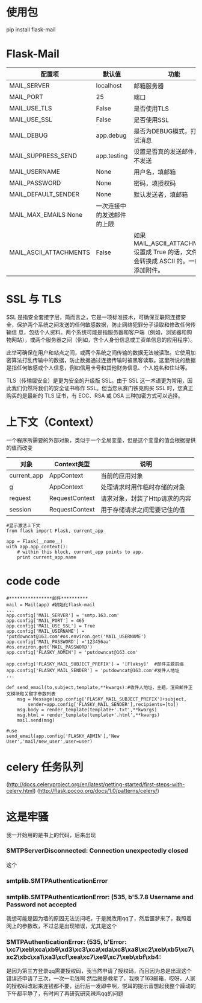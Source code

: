 # 使用包
pip install flask-mail
# Flask-Mail
配置项|默认值|功能
-----|------|-----
MAIL_SERVER|localhost|邮箱服务器
MAIL_PORT|25|端口
MAIL_USE_TLS|False|是否使用TLS
MAIL_USE_SSL|False|是否使用SSL
MAIL_DEBUG|app.debug|是否为DEBUG模式，打印调试消息
MAIL_SUPPRESS_SEND|app.testing|设置是否真的发送邮件，True不发送
MAIL_USERNAME|None|用户名，填邮箱
MAIL_PASSWORD|None|密码，填授权码
MAIL_DEFAULT_SENDER|None|默认发送者，填邮箱
MAIL_MAX_EMAILS	None|一次连接中的发送邮件的上限
MAIL_ASCII_ATTACHMENTS|False|如果 MAIL_ASCII_ATTACHMENTS 设置成 True 的话，文件名将会转换成 ASCII 的。一般用于添加附件。
# SSL 与 TLS
  SSL 是指安全套接字层，简而言之，它是一项标准技术，可确保互联网连接安全，保护两个系统之间发送的任何敏感数据，防止网络犯罪分子读取和修改任何传输信	息，包括个人资料。两个系统可能是指服务器和客户端（例如，浏览器和购物网站），或两个服务器之间（例如，含个人身份信息或工资单信息的应用程序）。

此举可确保在用户和站点之间，或两个系统之间传输的数据无法被读取。它使用加密算法打乱传输中的数据，防止数据通过连接传输时被黑客读取。这里所说的数据是指任何敏感或个人信息，例如信用卡号和其他财务信息、个人姓名和住址等。

TLS（传输层安全）是更为安全的升级版 SSL。由于 SSL 这一术语更为常用，因此我们仍然将我们的安全证书称作 SSL。但当您从赛门铁克购买 SSL 时，您真正购买的是最新的 TLS 证书，有 ECC、RSA 或 DSA 三种加密方式可以选择。
# 上下文（Context）
一个程序所需要的外部对象，类似于一个全局变量，但是这个变量的值会根据提供的值而改变

对象|Context类型|说明
----|----------|---
current_app | AppContext | 当前的应用对象
g | AppContext|处理请求时用作临时存储的对象
request|RequestContext|请求对象，封装了Http请求的内容
session|RequestContext|用于存储请求之间需要记住的值
```
#显示激活上下文
from flask import Flask, current_app

app = Flask(__name__)
with app.app_context():
    # within this block, current_app points to app.
    print current_app.name
```

# code code
```
#****************邮件**********
mail = Mail(app) #初始化flask-mail
...
app.config['MAIL_SERVER'] = 'smtp.163.com'
app.config['MAIL_PORT'] = 465
app.config['MAIL_USE_SSL'] = True
app.config['MAIL_USERNAME'] = 'putdowncat@163.com'#os.environ.get('MAIL_USERNAME')
app.config['MAIL_PASSWORD'] ='123456aa' #os.environ.get('MAIL_PASSWORD')
app.config['FLASKY_ADMIN'] = 'putdowncat@163.com'

app.config['FLASKY_MAIL_SUBJECT_PREFIX'] = '[Flaksy]'  #邮件主题前缀
app.config['FLASKY_MAIL_SENDER'] = 'putdowncat@163.com'#发件人地址
...

def send_email(to,subject,template,**kwargs):#收件人地址，主题，渲染邮件正文模块和关键字参数列表
	msg = Message(app.config['FLASKY_MAIL_SUBJECT_PREFIX']+subject,
		sender=app.config['FLASKY_MAIL_SENDER'],recipients=[to])  
	msg.body = render_template(template+'.txt',**kwargs)
	msg.html = render_template(template+'.html',**kwargs)
	mail.send(msg)
	
#use
send_email(app.config['FLASKY_ADMIN'],'New User','mail/new_user',user=user)
```
# celery 任务队列
(http://docs.celeryproject.org/en/latest/getting-started/first-steps-with-celery.html)
(http://flask.pocoo.org/docs/1.0/patterns/celery/)

# 这是牢骚
  我一开始用的是书上的代码，后来出现
   ### SMTPServerDisconnected: Connection unexpectedly closed
  这个
  ### smtplib.SMTPAuthenticationError
### smtplib.SMTPAuthenticationError: (535, b'5.7.8 Username and Password not accepted
  我想可能是因为墙的原因无法访问吧，于是就改用qq了，然后噩梦来了，我照着网上的参数改，不过总是出现错误，尤其是这个
  ### SMTPAuthenticationError: (535, b'Error:           \xc7\xeb\xca\xb9\xd3\xc3\xca\xda\xc8\xa8\xc2\xeb\xb5\xc7\xc2\xbc\xa1\xa3\xcf\xea\xc7\xe9\xc7\xeb\xbf\xb4:
  
  是因为第三方登录qq需要授权码，我当然申请了授权码，而且因为总是出现这个错误还申请了三次，一次一毛钱啊
  然后就是救星了，我换了163邮箱，哎呀，人家的授权码改起来连钱都不要，运行后一发即中啊，悦耳的提示音想起我整个躁动的下午都平静了，有时间了再研究研究辣鸡qq的问题
